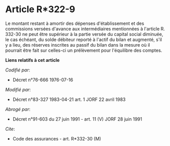 # Article R*322-9

Le montant restant à amortir des dépenses d'établissement et des commissions versées d'avance aux intermédiaires mentionnées
à l'article R. 332-30 ne peut être supérieur à la partie versée du capital social diminuée, le cas échéant, du solde débiteur
reporté à l'actif du bilan et augmenté, s'il y a lieu, des réserves inscrites au passif du bilan dans la mesure où il
pourrait être fait sur celles-ci un prélèvement pour l'équilibre des comptes.

**Liens relatifs à cet article**

_Codifié par_:

  - Décret n°76-666 1976-07-16

_Modifié par_:

  - Décret n°83-327 1983-04-21 art. 1 JORF 22 avril 1983

_Abrogé par_:

  - Décret n°91-603 du 27 juin 1991 - art. 11 (V) JORF 28 juin 1991

_Cite_:

  - Code des assurances - art. R*332-30 (M)

